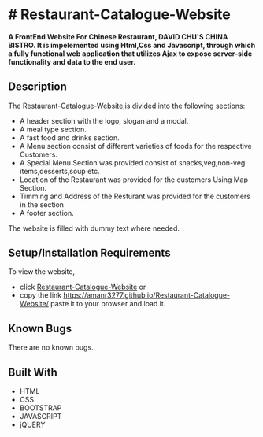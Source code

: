 # # Restaurant-Catalogue-Website

#### A FrontEnd Website For Chinese Restaurant, DAVID CHU'S CHINA BISTRO. It is impelemented using Html,Css and  Javascript, through which a fully functional web application that utilizes Ajax to expose server-side functionality and data to the end user.





## Description
The Restaurant-Catalogue-Website,is divided into the following sections:

* A header section with the logo, slogan and a modal.
* A meal type section.
* A fast food and drinks section.
* A Menu section consist of different varieties of foods for the respective Customers.
* A Special Menu Section was provided consist of snacks,veg,non-veg items,desserts,soup etc.
* Location of the Restaurant was provided for the customers Using Map Section.
* Timming and Address of the Resturant was provided for the customers in the section 
* A footer section.

The website is filled with dummy text where needed. 


## Setup/Installation Requirements

To view the website, 
* click [Restaurant-Catalogue-Website](https://amanr3277.github.io/Restaurant-Catalogue-Website/)
or 
* copy the link https://amanr3277.github.io/Restaurant-Catalogue-Website/ paste it to your browser and load it.  


## Known Bugs

There are no known bugs.

## Built With

* HTML
* CSS
* BOOTSTRAP
* JAVASCRIPT
* jQUERY
